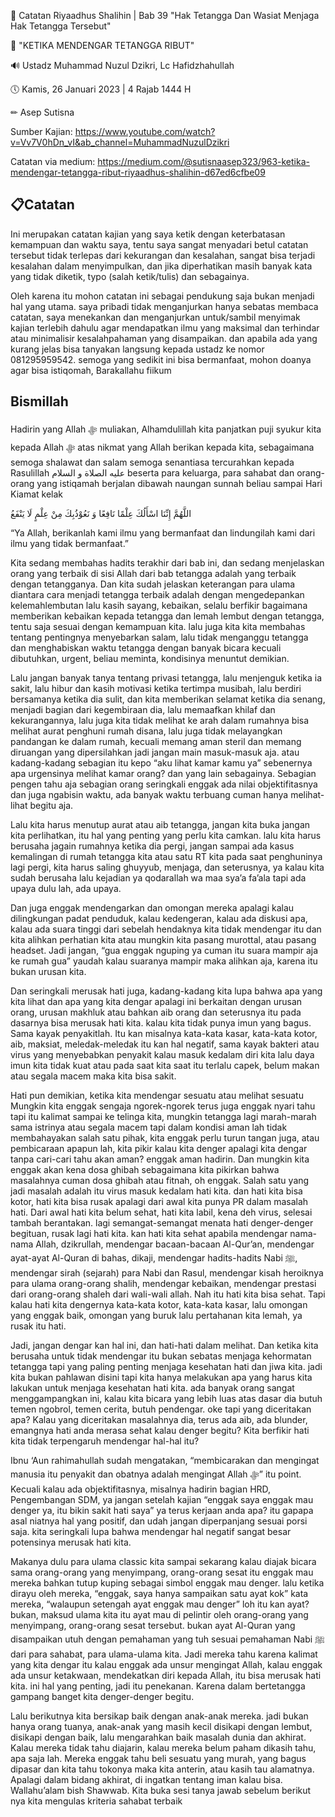 📓 Catatan Riyaadhus Shalihin | Bab 39 "Hak Tetangga Dan Wasiat Menjaga Hak Tetangga Tersebut"

📝 "KETIKA MENDENGAR TETANGGA RIBUT"

🔊 Ustadz Muhammad Nuzul Dzikri, Lc Hafidzhahullah

🕔 Kamis, 26 Januari 2023 | 4 Rajab 1444 H

✏ Asep Sutisna

Sumber Kajian: https://www.youtube.com/watch?v=Vv7V0hDn_vI&ab_channel=MuhammadNuzulDzikri

Catatan via medium: https://medium.com/@sutisnaasep323/963-ketika-mendengar-tetangga-ribut-riyaadhus-shalihin-d67ed6cfbe09

📋Catatan
---
Ini merupakan catatan kajian yang saya ketik dengan keterbatasan kemampuan dan waktu saya, tentu saya sangat menyadari betul catatan tersebut tidak terlepas dari kekurangan dan kesalahan, sangat bisa terjadi kesalahan dalam menyimpulkan, dan jika diperhatikan masih banyak kata yang tidak diketik, typo (salah ketik/tulis) dan sebagainya.

Oleh karena itu mohon catatan ini sebagai pendukung saja bukan menjadi hal yang utama. saya pribadi tidak menganjurkan hanya sebatas membaca catatan, saya menekankan dan menganjurkan untuk/sambil menyimak kajian terlebih dahulu agar mendapatkan ilmu yang maksimal dan terhindar atau minimalisir kesalahpahaman yang disampaikan. dan apabila ada yang kurang jelas bisa tanyakan langsung kepada ustadz ke nomor 081295959542. semoga yang sedikit ini bisa bermanfaat, mohon doanya agar bisa istiqomah, Barakallahu fiikum

Bismillah
---

Hadirin yang Allah ﷻ muliakan, Alhamdulillah kita panjatkan puji syukur kita kepada Allah ﷻ atas nikmat yang Allah berikan kepada kita, sebagaimana semoga shalawat dan salam semoga senantiasa tercurahkan kepada Rasulillah عليه الصلاة و السلام beserta para keluarga, para sahabat dan orang-orang yang istiqamah berjalan dibawah naungan sunnah beliau sampai Hari Kiamat kelak

اللَّهُمَّ إِنِّنَا اسْأَلُكَ عِلْمًا نَافِعًا وَ نَعُوْذُبِكَ مِنْ عِلْمٍ لَا يَنْفَعُ 

“Ya Allah, berikanlah kami ilmu yang bermanfaat dan lindungilah kami dari ilmu yang tidak bermanfaat.”

Kita sedang membahas hadits terakhir dari bab ini, dan sedang menjelaskan orang yang terbaik di sisi Allah dari bab tetangga adalah yang terbaik dengan tetangganya. Dan kita sudah jelaskan keterangan para ulama diantara cara menjadi tetangga terbaik adalah dengan mengedepankan kelemahlembutan lalu kasih sayang, kebaikan, selalu berfikir bagaimana memberikan kebaikan kepada tetangga dan lemah lembut dengan tetangga, tentu saja sesuai dengan kemampuan kita. lalu juga kita kita membahas tentang pentingnya menyebarkan salam, lalu tidak menganggu tetangga dan menghabiskan waktu tetangga dengan banyak bicara kecuali dibutuhkan, urgent, beliau meminta, kondisinya menuntut demikian.

Lalu jangan banyak tanya tentang privasi tetangga, lalu menjenguk ketika ia sakit, lalu hibur dan kasih motivasi ketika tertimpa musibah, lalu berdiri bersamanya ketika dia sulit, dan kita memberikan selamat ketika dia senang, menjadi bagian dari kegembiraan dia, lalu memaafkan khilaf dan kekurangannya, lalu juga kita tidak melihat ke arah dalam rumahnya bisa melihat aurat penghuni rumah disana, lalu juga tidak melayangkan pandangan ke dalam rumah, kecuali memang aman steril dan memang diruangan yang dipersilahkan jadi jangan main masuk-masuk aja. atau kadang-kadang sebagian itu kepo “aku lihat kamar kamu ya” sebenernya apa urgensinya melihat kamar orang? dan yang lain sebagainya. Sebagian pengen tahu aja sebagian orang seringkali enggak ada nilai objektifitasnya dan juga ngabisin waktu, ada banyak waktu terbuang cuman hanya melihat-lihat begitu aja.

Lalu kita harus menutup aurat atau aib tetangga, jangan kita buka jangan kita perlihatkan, itu hal yang penting yang perlu kita camkan. lalu kita harus berusaha jagain rumahnya ketika dia pergi, jangan sampai ada kasus kemalingan di rumah tetangga kita atau satu RT kita pada saat penghuninya lagi pergi, kita harus saling ghuyyub, menjaga, dan seterusnya, ya kalau kita sudah berusaha lalu kejadian ya qodarallah wa maa sya’a fa’ala tapi ada upaya dulu lah, ada upaya.

Dan juga enggak mendengarkan dan omongan mereka apalagi kalau dilingkungan padat penduduk, kalau kedengeran, kalau ada diskusi apa, kalau ada suara tinggi dari sebelah hendaknya kita tidak mendengar itu dan kita alihkan perhatian kita atau mungkin kita pasang murottal, atau pasang headset. Jadi jangan, “gua enggak nguping ya cuman itu suara mampir aja ke rumah gua” yaudah kalau suaranya mampir maka alihkan aja, karena itu bukan urusan kita.

Dan seringkali merusak hati juga, kadang-kadang kita lupa bahwa apa yang kita lihat dan apa yang kita dengar apalagi ini berkaitan dengan urusan orang, urusan makhluk atau bahkan aib orang dan seterusnya itu pada dasarnya bisa merusak hati kita. kalau kita tidak punya imun yang bagus. Sama kayak penyakitlah. Itu kan misalnya kata-kata kasar, kata-kata kotor, aib, maksiat, meledak-meledak itu kan hal negatif, sama kayak bakteri atau virus yang menyebabkan penyakit kalau masuk kedalam diri kita lalu daya imun kita tidak kuat atau pada saat kita saat itu terlalu capek, belum makan atau segala macem maka kita bisa sakit.

Hati pun demikian, ketika kita mendengar sesuatu atau melihat sesuatu Mungkin kita enggak sengaja ngorek-ngorek terus juga enggak nyari tahu tapi itu kalimat sampai ke telinga kita, mungkin tetangga lagi marah-marah sama istrinya atau segala macem tapi dalam kondisi aman lah tidak membahayakan salah satu pihak, kita enggak perlu turun tangan juga, atau pembicaraan apapun lah, kita pikir kalau kita denger apalagi kita dengar tanpa cari-cari tahu akan aman? enggak aman hadirin. Dan mungkin kita enggak akan kena dosa ghibah sebagaimana kita pikirkan bahwa masalahnya cuman dosa ghibah atau fitnah, oh enggak. Salah satu yang jadi masalah adalah itu virus masuk kedalam hati kita. dan hati kita bisa kotor, hati kita bisa rusak apalagi dari awal kita punya PR dalam masalah hati. Dari awal hati kita belum sehat, hati kita labil, kena deh virus, selesai tambah berantakan. lagi semangat-semangat menata hati denger-denger begituan, rusak lagi hati kita. kan hati kita sehat apabila mendengar nama-nama Allah, dzikrullah, mendengar bacaan-bacaan Al-Qur’an, mendengar ayat-ayat Al-Quran di bahas, dikaji, mendengar hadits-hadits Nabi ﷺ, mendengar sirah (sejarah) para Nabi dan Rasul, mendengar kisah heroiknya para ulama orang-orang shalih, mendengar kebaikan, mendengar prestasi dari orang-orang shaleh dari wali-wali allah. Nah itu hati kita bisa sehat. Tapi kalau hati kita dengernya kata-kata kotor, kata-kata kasar, lalu omongan yang enggak baik, omongan yang buruk lalu pertahanan kita lemah, ya rusak itu hati.

Jadi, jangan dengar kan hal ini, dan hati-hati dalam melihat. Dan ketika kita berusaha untuk tidak mendengar itu bukan sebatas menjaga kehormatan tetangga tapi yang paling penting menjaga kesehatan hati dan jiwa kita. jadi kita bukan pahlawan disini tapi kita hanya melakukan apa yang harus kita lakukan untuk menjaga kesehatan hati kita. ada banyak orang sangat menggampangkan ini, kalau kita bicara yang lebih luas atas dasar dia butuh temen ngobrol, temen cerita, butuh pendengar. oke tapi yang diceritakan apa? Kalau yang diceritakan masalahnya dia, terus ada aib, ada blunder, emangnya hati anda merasa sehat kalau denger begitu? Kita berfikir hati kita tidak terpengaruh mendengar hal-hal itu?

Ibnu ‘Aun rahimahullah sudah mengatakan, “membicarakan dan mengingat manusia itu penyakit dan obatnya adalah mengingat Allah ﷻ” itu point. Kecuali kalau ada objektifitasnya, misalnya hadirin bagian HRD, Pengembangan SDM, ya jangan setelah kajian “enggak saya enggak mau denger ya, itu bikin sakit hati saya” ya terus kerjaan anda apa? itu gapapa asal niatnya hal yang positif, dan udah jangan diperpanjang sesuai porsi saja. kita seringkali lupa bahwa mendengar hal negatif sangat besar potensinya merusak hati kita.

Makanya dulu para ulama classic kita sampai sekarang kalau diajak bicara sama orang-orang yang menyimpang, orang-orang sesat itu enggak mau mereka bahkan tutup kuping sebagai simbol enggak mau denger. lalu ketika dirayu oleh mereka, “enggak, saya hanya sampaikan satu ayat kok” kata mereka, “walaupun setengah ayat enggak mau denger” loh itu kan ayat? bukan, maksud ulama kita itu ayat mau di pelintir oleh orang-orang yang menyimpang, orang-orang sesat tersebut. bukan ayat Al-Quran yang disampaikan utuh dengan pemahaman yang tuh sesuai pemahaman Nabi ﷺ dari para sahabat, para ulama-ulama kita. Jadi mereka tahu karena kalimat yang kita dengar itu kalau enggak ada unsur mengingat Allah, kalau enggak ada unsur ketakwaan, mendekatkan diri kepada Allah, itu bisa merusak hati kita. ini hal yang penting, jadi itu penekanan. Karena dalam bertetangga gampang banget kita denger-denger begitu. 

Lalu berikutnya kita bersikap baik dengan anak-anak mereka. jadi bukan hanya orang tuanya, anak-anak yang masih kecil disikapi dengan lembut, disikapi dengan baik, lalu mengarahkan baik masalah dunia dan akhirat. Kalau mereka tidak tahu diajarin, kalau mereka belum paham dikasih tahu, apa saja lah. Mereka enggak tahu beli sesuatu yang murah, yang bagus dipasar dan kita tahu tokonya maka kita anterin, atau kasih tau alamatnya. Apalagi dalam bidang akhirat, di ingatkan tentang iman kalau bisa. Wallahu’alam bish Shawwab. Kita buka sesi tanya jawab sebelum berikut nya kita mengulas kriteria sahabat terbaik
